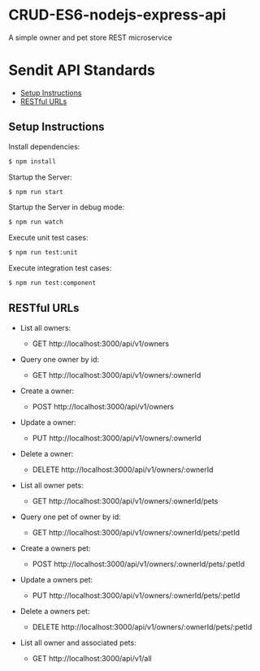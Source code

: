 # CRUD-ES6-nodejs-express-api
A simple owner and pet store REST microservice

# Sendit API Standards

- [Setup Instructions](#instructions)
- [RESTful URLs](#restful-urls)

## Setup Instructions


Install dependencies:

```sh
$ npm install
```

Startup the Server:

```sh
$ npm run start
```

Startup the Server in debug mode:

```sh
$ npm run watch
```

Execute unit test cases:

```sh
$ npm run test:unit
```

Execute integration test cases:

```sh
$ npm run test:component
```

## RESTful URLs

- List all owners:
  - GET http://localhost:3000/api/v1/owners
- Query one owner by id:
  - GET http://localhost:3000/api/v1/owners/:ownerId
- Create a owner:
  - POST http://localhost:3000/api/v1/owners
- Update a owner:
  - PUT http://localhost:3000/api/v1/owners/:ownerId
- Delete a owner:
  - DELETE http://localhost:3000/api/v1/owners/:ownerId

- List all owner pets:
  - GET http://localhost:3000/api/v1/owners/:ownerId/pets
- Query one pet of owner by id:
  - GET http://localhost:3000/api/v1/owners/:ownerId/pets/:petId
- Create a owners pet:
  - POST http://localhost:3000/api/v1/owners/:ownerId/pets/:petId
- Update a owners pet:
  - PUT http://localhost:3000/api/v1/owners/:ownerId/pets/:petId
- Delete a owners pet:
  - DELETE http://localhost:3000/api/v1/owners/:ownerId/pets/:petId

- List all owner and associated pets:
  - GET http://localhost:3000/api/v1/all